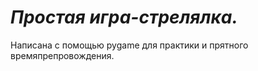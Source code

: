 # **_Простая игра-стрелялка._** 

Написана с помощью pygame для практики и прятного времяпрепровождения.

